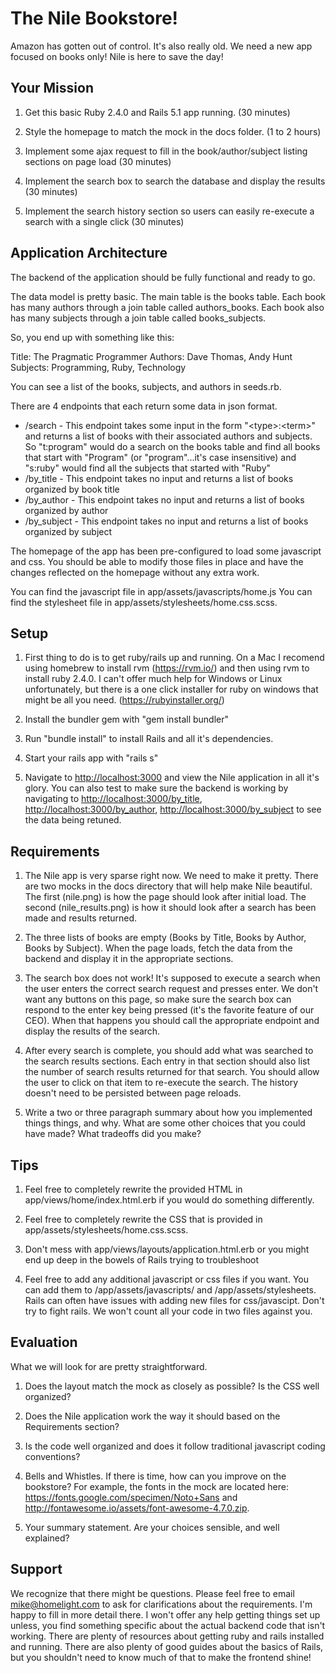 # The Nile Bookstore!

Amazon has gotten out of control. It's also really old. We need a new app focused on books only! Nile is here to save the day!

## Your Mission

1. Get this basic Ruby 2.4.0 and Rails 5.1 app running. (30 minutes)

2. Style the homepage to match the mock in the docs folder. (1 to 2 hours)

3. Implement some ajax request to fill in the book/author/subject listing sections on page load (30 minutes)

4. Implement the search box to search the database and display the results (30 minutes)

5. Implement the search history section so users can easily re-execute a search with a single click (30 minutes)

## Application Architecture

The backend of the application should be fully functional and ready to go. 

The data model is pretty basic. The main table is the books table. Each book has many authors through a join table called authors_books. Each book also has many subjects through a join table called books_subjects.

So, you end up with something like this:

Title: The Pragmatic Programmer
Authors: Dave Thomas, Andy Hunt
Subjects: Programming, Ruby, Technology

You can see a list of the books, subjects, and authors in seeds.rb.

There are 4 endpoints that each return some data in json format.

* /search - This endpoint takes some input in the form "&#60;type&#62;:&#60;term&#62;" and returns a list of books with their associated authors and subjects. So "t:program" would do a search on the books table and find all books that start with "Program" (or "program"...it's case insensitive) and "s:ruby" would find all the subjects that started with "Ruby"
* /by_title - This endpoint takes no input and returns a list of books organized by book title
* /by_author - This endpoint takes no input and returns a list of books organized by author
* /by_subject - This endpoint takes no input and returns a list of books organized by subject

The homepage of the app has been pre-configured to load some javascript and css. You should be able to modify those files in place and have the changes reflected on the homepage without any extra work.

You can find the javascript file in app/assets/javascripts/home.js
You can find the stylesheet file in app/assets/stylesheets/home.css.scss.

## Setup

1. First thing to do is to get ruby/rails up and running. On a Mac I recomend using homebrew to install rvm (https://rvm.io/) and then using rvm to install ruby 2.4.0. I can't offer much help for Windows or Linux unfortunately, but there is a one click installer for ruby on windows that might be all you need. (https://rubyinstaller.org/)

2. Install the bundler gem with "gem install bundler"

3. Run "bundle install" to install Rails and all it's dependencies.

5. Start your rails app with "rails s"

6. Navigate to <http://localhost:3000> and view the Nile application in all it's glory. You can also test to make sure the backend is working by navigating to <http://localhost:3000/by_title>, <http://localhost:3000/by_author>, <http://localhost:3000/by_subject> to see the data being retuned.

## Requirements

1. The Nile app is very sparse right now. We need to make it pretty.  There are two mocks in the docs directory that will help make Nile beautiful. The first (nile.png) is how the page should look after initial load. The second (nile_results.png) is how it should look after a search has been made and results returned.

2. The three lists of books are empty (Books by Title, Books by Author, Books by Subject).  When the page loads, fetch the data from the backend and display it in the appropriate sections.

3. The search box does not work! It's supposed to execute a search when the user enters the correct search request and presses enter.  We don't want any buttons on this page, so make sure the search box can respond to the enter key being pressed (it's the favorite feature of our CEO). When that happens you should call the appropriate endpoint and display the results of the search.

4. After every search is complete, you should add what was searched to the search results sections. Each entry in that section should also list the number of search results returned for that search. You should allow the user to click on that item to re-execute the search.  The history doesn't need to be persisted between page reloads.

5. Write a two or three paragraph summary about how you implemented things things, and why. What are some other choices that you could have made? What tradeoffs did you make? 

## Tips

1. Feel free to completely rewrite the provided HTML in app/views/home/index.html.erb if you would do something differently.

2. Feel free to completely rewrite the CSS that is provided in app/assets/stylesheets/home.css.scss.

3. Don't mess with app/views/layouts/application.html.erb or you might end up deep in the bowels of Rails trying to troubleshoot

4. Feel free to add any additional javascript or css files if you want. You can add them to /app/assets/javascripts/ and /app/assets/stylesheets. Rails can often have issues with adding new files for css/javascipt. Don't try to fight rails. We won't count all your code in two files against you.

## Evaluation

What we will look for are pretty straightforward.

1. Does the layout match the mock as closely as possible? Is the CSS well organized?

2. Does the Nile application work the way it should based on the Requirements section?

3. Is the code well organized and does it follow traditional javascript coding conventions?

4. Bells and Whistles. If there is time, how can you improve on the bookstore? For example, the fonts in the mock are located here: https://fonts.google.com/specimen/Noto+Sans and http://fontawesome.io/assets/font-awesome-4.7.0.zip. 

5. Your summary statement. Are your choices sensible, and well explained?

## Support

We recognize that there might be questions. Please feel free to email mike@homelight.com to ask for clarifications about the requirements. I'm happy to fill in more detail there. I won't offer any help getting things set up unless, you find something specific about the actual backend code that isn't working. There are plenty of resources about getting ruby and rails installed and running. There are also plenty of good guides about the basics of Rails, but you shouldn't need to know much of that to make the frontend shine!


